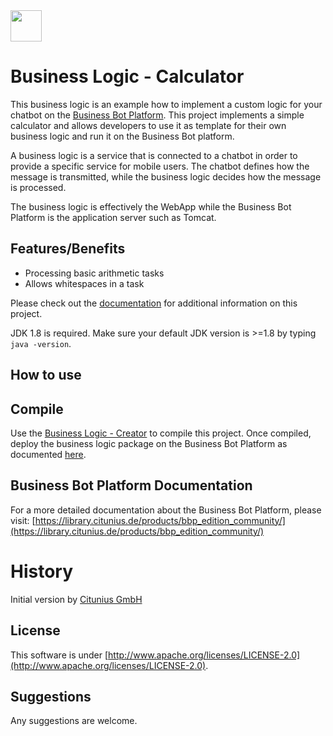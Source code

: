<img src="https://avatars.githubusercontent.com/u/83244875?s=400&v=4" width="50"/>

Business Logic - Calculator
=====================

This business logic is an example how to implement a custom logic for your chatbot on the [Business Bot Platform](https://www.citunius.de/). This project implements a simple calculator and allows developers to use it as template for their own business logic and run it on the Business Bot platform.

A business logic is a service that is connected to a chatbot in order to provide a specific service for mobile users. The chatbot defines how the message is transmitted, while the business logic decides how the message is processed.

The business logic is effectively the WebApp while the Business Bot Platform is the application server such as Tomcat.


Features/Benefits
-------------------
- Processing basic arithmetic tasks
- Allows whitespaces in a task

Please check out the [documentation](https://library.citunius.de/products/bbp_edition_community/) for
additional information on this project.

JDK 1.8 is required. Make sure your default JDK version is >=1.8
by typing `java -version`.


## How to use


## Compile
Use the [Business Logic - Creator](https://github.com/citunius/businesslogic.creator) to compile this project. Once compiled, deploy the business logic package on the Business Bot Platform as documented [here](https://library.citunius.de/products/bbp_edition_community/documentation/R2021-FP2116/en/administration/botadministration/businesslogics/#add-business-logic-from-a-local-file).


## Business Bot Platform Documentation
For a more detailed documentation about the Business Bot Platform, please visit: [https://library.citunius.de/products/bbp_edition_community/](https://library.citunius.de/products/bbp_edition_community/) 


# History
Initial version by [Citunius GmbH](https://www.citunius.de/)

## License
This software is under [http://www.apache.org/licenses/LICENSE-2.0](http://www.apache.org/licenses/LICENSE-2.0).

## Suggestions
Any suggestions are  welcome.